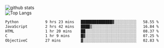 ![github stats](https://github-readme-stats.vercel.app/api?username=AndreFerreira5&show_icons=true&theme=dark&count_private=true)
<br>
![Top Langs](https://github-readme-stats.vercel.app/api/top-langs/?username=AndreFerreira5&layout=compact&theme=dark)
<br>
<!--START_SECTION:waka-->

```txt
Python            9 hrs 23 mins   ██████████████▓░░░░░░░░░░   58.55 %
JavaScript        2 hrs 42 mins   ████▒░░░░░░░░░░░░░░░░░░░░   16.84 %
HTML              1 hr 20 mins    ██░░░░░░░░░░░░░░░░░░░░░░░   08.37 %
C                 1 hr 9 mins     █▓░░░░░░░░░░░░░░░░░░░░░░░   07.25 %
ObjectiveC        27 mins         ▓░░░░░░░░░░░░░░░░░░░░░░░░   02.83 %
```

<!--END_SECTION:waka-->

